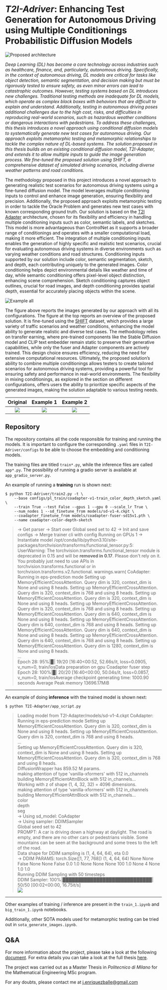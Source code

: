 # _T2I-Adriver_: Enhancing Test Generation for Autonomous Driving using Multiple Conditionings Probabilistic Diffusion Models

![Proposed architecture](doc/img/architecture.png)

_Deep Learning (DL) has become a core technology across industries such as healthcare, finance, and, particularly, autonomous driving.
Specifically, in the context of autonomous driving, DL models are critical for tasks like object detection, semantic segmentation, and decision making but must be rigorously tested to ensure safety, as even minor errors can lead to catastrophic outcomes. However, testing systems based on DL introduces new challenges.
Traditional testing methods are inadequate for DL models, which operate as complex black boxes with behaviors that are difficult to explain and understand. Additionally, testing in autonomous driving poses additional challenges due to the high cost, risks, and difficulties in reproducing real-world scenarios, such as hazardous weather conditions or dangerous interactions with pedestrians.
To address these challenges, this thesis introduces a novel approach using conditional diffusion models to systematically generate new test cases for autonomous driving. Our approach exploits metamorphic testing  and metamorphic relationships to tackle the complex nature of DL-based systems. The solution proposed in this thesis builds on an existing conditional diffusion model, T2I-Adapter, and extends it to allow multiple inputs to guide the image generation process. We fine-tuned the proposed solution using SHIFT, a comprehensive dataset of simulated driving scenarios, including diverse weather patterns and road conditions._

The methodology proposed in this project introduces a novel approach to generating realistic test scenarios for autonomous driving systems using a fine-tuned diffusion model. The model leverages multiple conditioning inputs to control and enhance image generation, ensuring flexibility and precision. Additionally, the proposed approach exploits metamorphic testing in order to tackle the Oracle Problem and generates new test cases with known corresponding ground truth.
Our solution is based on the [T2I Adapter](https://github.com/TencentARC/T2I-Adapter/tree/SD) architecture, chosen for its flexibility and efficiency in handling multiple conditioning inputs such as color, semantic labels, and sketches. This model is more advantageous than ControlNet as it supports a broader range of conditionings and operates with a smaller computational load, making it more efficient. The integration of multiple conditioning inputs enables the generation of highly specific and realistic test scenarios, crucial for evaluating autonomous driving systems in diverse environments such as varying weather conditions and road structures. Conditioning inputs supported by our solution include color, semantic segmentation, sketch, and depth, each contributing uniquely to the generated images. Color conditioning helps depict environmental details like weather and time of day, while semantic conditioning offers pixel-level object distinction, enhancing scene comprehension. Sketch conditioning captures object outlines, crucial for road images, and depth conditioning provides spatial depth, essential for accurately placing objects within the scene. 

![Example all](doc/img/example_all.png)

The figure above reports the images generated by our approach with all its configurations. The figure at the top reports an overview of the proposed solution. It is fine-tuned using the [SHIFT](https://github.com/SysCV/shift-dev) dataset, which provides a large variety of traffic scenarios and weather conditions, enhancing the model ability to generate realistic and diverse test cases. The methodology relies on transfer earning, where pre-trained components like the Stable Diffusion model and CLIP text embedder remain static to preserve their generative capabilities, while only the fuser and Adapter components are actively trained. This design choice ensures efficiency, reducing the need for extensive computational resources. Ultimately, the proposed solution’s ability to combine multiple conditionings allows testers to create tailored scenarios for autonomous driving systems, providing a powerful tool for ensuring safety and performance in real-world environments. The flexibility in mixing conditionings, as explored in the section on different configurations, offers users the ability to prioritize specific aspects of the generated images, making the solution adaptable to various testing needs.

Original             | Example 1             |  Example 2
:-------------------------:|:-------------------------:|:-------------------------:
![](doc/img/original.png) |  ![](doc/img/example_1.png)  |  ![](doc/img/example_2.png)

## Repository

The repository contains all the code responsible for training and running the models. It is important to configure the corresponding `.yaml` files in `T2I-Adriver/configs` to be able to choose the embedding and conditioning models.

The training files are titled `train*.py`, while the inference files are called `app*.py`. The possibility of running a gradio server is available at `app_gradio_server.py`.

An example of running a **training** run is shown next:
```
$ python T2I-Adriver/train2.py -t \
    --base configs/pl_train/coadapter-v1-train_color_depth_sketch.yaml \
    --train True --test False --gpus 1 --gpu 0 --scale_lr True \
    --num_nodes 1 --sd_finetune_from models/sd-v1-4.ckpt \
    --coadapter_finetune_from models/coadapter-fuser-sd15v1.pth \
    --name coadapter-color-depth-sketch
```

>-> Get parser
-> Start over
Global seed set to 42
-> Init and save configs
-> Merge trainer cli with config
Running on GPUs 1
-> Instantiate model
/opt/conda/lib/python3.10/site-packages/torchvision/transforms/functional_tensor.py:5: UserWarning: The torchvision.transforms.functional_tensor module is deprecated in 0.15 and will be **removed in 0.17**. Please don't rely on it. You probably just need to use APIs in torchvision.transforms.functional or in torchvision.transforms.v2.functional.
  warnings.warn(
CoAdapter: Running in eps-prediction mode
Setting up MemoryEfficientCrossAttention. Query dim is 320, context_dim is None and using 8 heads.
Setting up MemoryEfficientCrossAttention. Query dim is 320, context_dim is 768 and using 8 heads.
Setting up MemoryEfficientCrossAttention. Query dim is 320, context_dim is None and using 8 heads.
Setting up MemoryEfficientCrossAttention. Query dim is 320, context_dim is 768 and using 8 heads.
Setting up MemoryEfficientCrossAttention. Query dim is 640, context_dim is None and using 8 heads.
Setting up MemoryEfficientCrossAttention. Query dim is 640, context_dim is 768 and using 8 heads.
Setting up MemoryEfficientCrossAttention. Query dim is 640, context_dim is None and using 8 heads.
Setting up MemoryEfficientCrossAttention. Query dim is 640, context_dim is 768 and using 8 heads.
Setting up MemoryEfficientCrossAttention. Query dim is 1280, context_dim is None and using 8 heads.<br>
...<br>
>Epoch 28:  95%|▉| 19/20 [16:40<00:52, 52.66s/it, loss=0.0905, v_num=0, train/losData preparation on gpu
Coadapter fuser step <br>
Epoch 28: 100%|█| 20/20 [16:40<00:00, 50.04s/it, loss=0.0857, v_num=0, train/losAverage checkpoint generating time: 1000.90 seconds
Average Peak memory 13696.17MiB

---

An example of doing **inference** with the trained model is shown next:

```
$ python T2I-Adapter/app_script.py
```
>Loading model from T2I-Adapter/models/sd-v1-4.ckpt
CoAdapter: Running in eps-prediction mode
Setting up MemoryEfficientCrossAttention. Query dim is 320, context_dim is None and using 8 heads.
Setting up MemoryEfficientCrossAttention. Query dim is 320, context_dim is 768 and using 8 heads.<br>
...<br>
Setting up MemoryEfficientCrossAttention. Query dim is 320, context_dim is None and using 8 heads.
Setting up MemoryEfficientCrossAttention. Query dim is 320, context_dim is 768 and using 8 heads.<br>
DiffusionWrapper has 859.52 M params.<br>
making attention of type 'vanilla-xformers' with 512 in_channels<br>
building MemoryEfficientAttnBlock with 512 in_channels...<br>
Working with z of shape (1, 4, 32, 32) = 4096 dimensions.<br>
making attention of type 'vanilla-xformers' with 512 in_channels<br>
building MemoryEfficientAttnBlock with 512 in_channels...<br>
color<br>
depth<br>
seg<br>
-> Using sd_model:  CoAdapter<br>
-> Using sampler:  DDIMSampler<br>
Global seed set to 42<br>
PROMPT: A car is driving down a highway at daylight. The road is empty, and there are no other cars or pedestrians visible. Some mountains can be seen at the background and some trees to the left of the road.<br>
Data shape for DDIM sampling is (1, 4, 64, 64), eta 0.0<br>
-> DDIM PARAMS: torch.Size([1, 77, 768]) (1, 4, 64, 64) None None False None None False 0.0 1.0 None None None 100 1.0 None 4 None 1.0 1.0<br>
Running DDIM Sampling with 50 timesteps<br>
DDIM Sampler: 100%|█████████████████████████████| 50/50 [00:02<00:00, 16.75it/s]<br>
![](doc/img/example_3.png)

---

Other examples of training / inference are present in the `train_1.ipynb` and `big_train_1.ipynb` notebooks.

Additionally, other SOTA models used for metamorphic testing can be tried out in `sota_generate_images.ipynb`.

## Q&A

For more information about the project, please take a look at the following [document](doc/2024_10_Enriquez_Thesis.pdf). For extra details you can take a look at the full thesis [here](https://hdl.handle.net/10589/227412).

The project was carried out as a Master Thesis in _Politecnico di Milano_ for the Mathematical Engineering MSc program.

For any doubts, please contact me at j.enriquezballe@gmail.com
